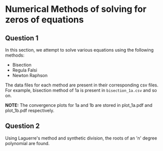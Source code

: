 # Numerical Methods of solving for zeros of equations

## Question 1
In this section, we attempt to solve various equations using the following methods:
- Bisection
- Regula Falsi
- Newton Raphson

The data files for each method are present in their corresponding csv files. For example, bisection method of 1a is present in `bisection_1a.csv` and so on.

**NOTE:** The convergence plots for 1a and 1b are stored in plot_1a.pdf and plot_1b.pdf respectively.

## Question 2
Using Laguerre's method and synthetic division, the roots of an 'n' degree polynomial are found.
